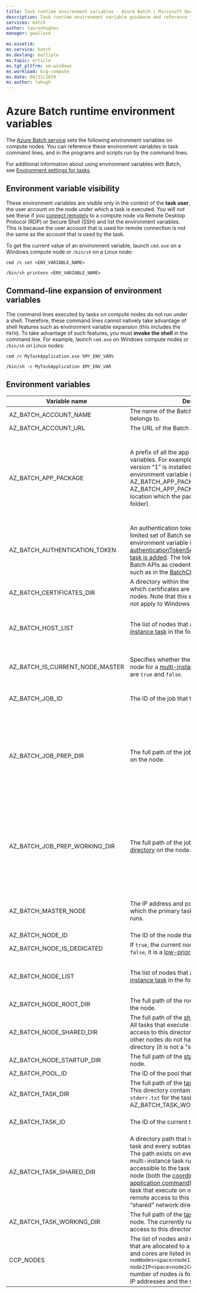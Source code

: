 ```yaml
---
title: Task runtime environment variables - Azure Batch | Microsoft Docs
description: Task runtime environment variable guidance and reference for Azure Batch Analytics.
services: batch
author: laurenhughes
manager: gwallace

ms.assetid: 
ms.service: batch
ms.devlang: multiple
ms.topic: article
ms.tgt_pltfrm: vm-windows
ms.workload: big-compute
ms.date: 04/23/2019
ms.author: lahugh
---
```


# Azure Batch runtime environment variables

The [Azure Batch service](https://azure.microsoft.com/services/batch/) sets the following environment variables on compute nodes. You can reference these environment variables in task command lines, and in the programs and scripts run by the command lines.

For additional information about using environment variables with Batch, see [Environment settings for tasks](https://docs.microsoft.com/azure/batch/batch-api-basics#environment-settings-for-tasks).

## Environment variable visibility

These environment variables are visible only in the context of the **task user**, the user account on the node under which a task is executed. You will *not* see these if you [connect remotely](https://azure.microsoft.com/documentation/articles/batch-api-basics/#connecting-to-compute-nodes) to a compute node via Remote Desktop Protocol (RDP) or Secure Shell (SSH) and list the environment variables. This is because the user account that is used for remote connection is not the same as the account that is used by the task.

To get the current value of an environment variable, launch `cmd.exe` on a Windows compute node or `/bin/sh` on a Linux node:

`cmd /c set <ENV_VARIABLE_NAME>`

`/bin/sh printenv <ENV_VARIABLE_NAME>`

## Command-line expansion of environment variables

The command lines executed by tasks on compute nodes do not run under a shell. Therefore, these command lines cannot natively take advantage of shell features such as environment variable expansion (this includes the `PATH`). To take advantage of such features, you must **invoke the shell** in the command line. For example, launch `cmd.exe` on Windows compute nodes or `/bin/sh` on Linux nodes:

`cmd /c MyTaskApplication.exe %MY_ENV_VAR%`

`/bin/sh -c MyTaskApplication $MY_ENV_VAR`

## Environment variables

| Variable name                     | Description                                                              | Availability | Example |
|-----------------------------------|--------------------------------------------------------------------------|--------------|---------|
| AZ_BATCH_ACCOUNT_NAME           | The name of the Batch account that the task belongs to.                  | All tasks.   | mybatchaccount |
| AZ_BATCH_ACCOUNT_URL            | The URL of the Batch account. | All tasks. | `https://myaccount.westus.batch.azure.com` |
| AZ_BATCH_APP_PACKAGE            | A prefix of all the app package environment variables. For example, if Application “Foo” version “1” is installed onto a pool, the environment variable is AZ_BATCH_APP_PACKAGE_FOO#1. AZ_BATCH_APP_PACKAGE_FOO#1 points to the location which the package was downloaded (a folder). | Any task with an associated app package. Also available for all tasks if the node itself has application packages. | AZ_BATCH_APP_PACKAGE_FOO#1 |
| AZ_BATCH_AUTHENTICATION_TOKEN   | An authentication token that grants access to a limited set of Batch service operations. This environment variable is only present if the [authenticationTokenSettings](/rest/api/batchservice/task/add#authenticationtokensettings) are set when the [task is added](/rest/api/batchservice/task/add#request-body). The token value is used in the Batch APIs as credentials to create a Batch client, such as in the [BatchClient.Open() .NET API](https://docs.microsoft.com/dotnet/api/microsoft.azure.batch.batchclient.open#Microsoft_Azure_Batch_BatchClient_Open_Microsoft_Azure_Batch_Auth_BatchTokenCredentials_). | All tasks. | OAuth2 access token |
| AZ_BATCH_CERTIFICATES_DIR       | A directory within the [task working directory][files_dirs] in which certificates are stored for Linux compute nodes. Note that this environment variable does not apply to Windows compute nodes.                                                  | All tasks.   |  /mnt/batch/tasks/workitems/batchjob001/job-1/task001/certs |
| AZ_BATCH_HOST_LIST              | The list of nodes that are allocated to a [multi-instance task][multi_instance] in the format `nodeIP,nodeIP`. | Multi-instance primary and subtasks. | `10.0.0.4,10.0.0.5` |
| AZ_BATCH_IS_CURRENT_NODE_MASTER | Specifies whether the current node is the master node for a [multi-instance task][multi_instance]. Possible values are `true` and `false`.| Multi-instance primary and subtasks. | `true` |
| AZ_BATCH_JOB_ID                 | The ID of the job that the task belongs to. | All tasks except start task. | batchjob001 |
| AZ_BATCH_JOB_PREP_DIR           | The full path of the job preparation [task directory][files_dirs] on the node. | All tasks except start task and job preparation task. Only available if the job is configured with a job preparation task. | C:\user\tasks\workitems\jobprepreleasesamplejob\job-1\jobpreparation |
| AZ_BATCH_JOB_PREP_WORKING_DIR   | The full path of the job preparation [task working directory][files_dirs] on the node. | All tasks except start task and job preparation task. Only available if the job is configured with a job preparation task. | C:\user\tasks\workitems\jobprepreleasesamplejob\job-1\jobpreparation\wd |
| AZ_BATCH_MASTER_NODE            | The IP address and port of the compute node on which the primary task of a [multi-instance task][multi_instance] runs. | Multi-instance primary and subtasks. | `10.0.0.4:6000` |
| AZ_BATCH_NODE_ID                | The ID of the node that the task is assigned to. | All tasks. | tvm-1219235766_3-20160919t172711z |
| AZ_BATCH_NODE_IS_DEDICATED      | If `true`, the current node is a dedicated node. If `false`, it is a [low-priority node](batch-low-pri-vms.md). | All tasks. | `true` |
| AZ_BATCH_NODE_LIST              | The list of nodes that are allocated to a [multi-instance task][multi_instance] in the format `nodeIP;nodeIP`. | Multi-instance primary and subtasks. | `10.0.0.4;10.0.0.5` |
| AZ_BATCH_NODE_ROOT_DIR          | The full path of the root of all [Batch directories][files_dirs] on the node. | All tasks. | C:\user\tasks |
| AZ_BATCH_NODE_SHARED_DIR        | The full path of the [shared directory][files_dirs] on the node. All tasks that execute on a node have read/write access to this directory. Tasks that execute on other nodes do not have remote access to this directory (it is not a "shared" network directory). | All tasks. | C:\user\tasks\shared |
| AZ_BATCH_NODE_STARTUP_DIR       | The full path of the [start task directory][files_dirs] on the node. | All tasks. | C:\user\tasks\startup |
| AZ_BATCH_POOL_ID                | The ID of the pool that the task is running on. | All tasks. | batchpool001 |
| AZ_BATCH_TASK_DIR               | The full path of the [task directory][files_dirs] on the node. This directory contains the `stdout.txt` and `stderr.txt` for the task, and the AZ_BATCH_TASK_WORKING_DIR. | All tasks. | C:\user\tasks\workitems\batchjob001\job-1\task001 |
| AZ_BATCH_TASK_ID                | The ID of the current task. | All tasks except start task. | task001 |
| AZ_BATCH_TASK_SHARED_DIR | A directory path that is identical for the primary task and every subtask of a [multi-instance task][multi_instance]. The path exists on every node on which the multi-instance task runs, and is read/write accessible to the task commands running on that node (both the [coordination command][coord_cmd] and the [application command][app_cmd]). Subtasks or a primary task that execute on other nodes do not have remote access to this directory (it is not a “shared” network directory). | Multi-instance primary and subtasks. | C:\user\tasks\workitems\multiinstancesamplejob\job-1\multiinstancesampletask |
| AZ_BATCH_TASK_WORKING_DIR       | The full path of the [task working directory][files_dirs] on the node. The currently running task has read/write access to this directory. | All tasks. | C:\user\tasks\workitems\batchjob001\job-1\task001\wd |
| CCP_NODES                       | The list of nodes and number of cores per node that are allocated to a [multi-instance task][multi_instance]. Nodes and cores are listed in the format `numNodes<space>node1IP<space>node1Cores<space>`<br/>`node2IP<space>node2Cores<space> ...`, where the number of nodes is followed by one or more node IP addresses and the number of cores for each. |  Multi-instance primary and subtasks. |`2 10.0.0.4 1 10.0.0.5 1` |

[files_dirs]: https://azure.microsoft.com/documentation/articles/batch-api-basics/#files-and-directories
[multi_instance]: https://azure.microsoft.com/documentation/articles/batch-mpi/
[coord_cmd]: https://azure.microsoft.com/documentation/articles/batch-mpi/#coordination-command
[app_cmd]: https://azure.microsoft.com/documentation/articles/batch-mpi/#application-command
